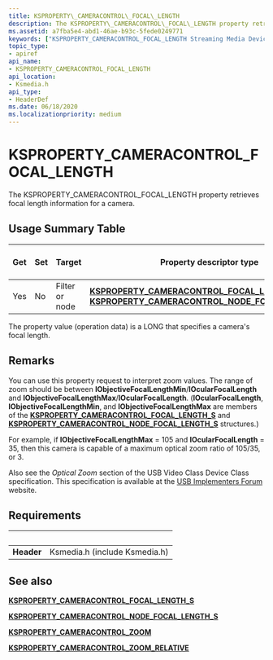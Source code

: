 ```yaml
---
title: KSPROPERTY\_CAMERACONTROL\_FOCAL\_LENGTH
description: The KSPROPERTY\_CAMERACONTROL\_FOCAL\_LENGTH property retrieves focal length information for a camera.
ms.assetid: a7fba5e4-abd1-46ae-b93c-5fede0249771
keywords: ["KSPROPERTY_CAMERACONTROL_FOCAL_LENGTH Streaming Media Devices"]
topic_type:
- apiref
api_name:
- KSPROPERTY_CAMERACONTROL_FOCAL_LENGTH
api_location:
- Ksmedia.h
api_type:
- HeaderDef
ms.date: 06/18/2020
ms.localizationpriority: medium
---
```


# KSPROPERTY\_CAMERACONTROL\_FOCAL\_LENGTH

The KSPROPERTY\_CAMERACONTROL\_FOCAL\_LENGTH property retrieves focal length information for a camera.

## Usage Summary Table

| Get | Set | Target | Property descriptor type | Property value type |
|--|--|--|--|--|
| Yes | No | Filter or node | [**KSPROPERTY_CAMERACONTROL_FOCAL_LENGTH_S**](https://docs.microsoft.com/windows-hardware/drivers/ddi/ksmedia/ns-ksmedia-ksproperty_cameracontrol_focal_length_s) or [**KSPROPERTY_CAMERACONTROL_NODE_FOCAL_LENGTH_S**](https://docs.microsoft.com/windows-hardware/drivers/ddi/ksmedia/ns-ksmedia-ksproperty_cameracontrol_node_focal_length_s) | LONG |

The property value (operation data) is a LONG that specifies a camera's focal length.

## Remarks

You can use this property request to interpret zoom values. The range of zoom should be between **lObjectiveFocalLengthMin**/**lOcularFocalLength** and **lObjectiveFocalLengthMax**/**lOcularFocalLength**. (**lOcularFocalLength**, **lObjectiveFocalLengthMin**, and **lObjectiveFocalLengthMax** are members of the [**KSPROPERTY\_CAMERACONTROL\_FOCAL\_LENGTH\_S**](https://docs.microsoft.com/windows-hardware/drivers/ddi/ksmedia/ns-ksmedia-ksproperty_cameracontrol_focal_length_s) and [**KSPROPERTY\_CAMERACONTROL\_NODE\_FOCAL\_LENGTH\_S**](https://docs.microsoft.com/windows-hardware/drivers/ddi/ksmedia/ns-ksmedia-ksproperty_cameracontrol_node_focal_length_s) structures.)

For example, if **lObjectiveFocalLengthMax** = 105 and **lOcularFocalLength** = 35, then this camera is capable of a maximum optical zoom ratio of 105/35, or 3.

Also see the *Optical Zoom* section of the USB Video Class Device Class specification. This specification is available at the [USB Implementers Forum](https://www.usb.org/) website.

## Requirements

| &nbsp; | &nbsp; |
| --- | --- |
| **Header** | Ksmedia.h (include Ksmedia.h) |

## See also

[**KSPROPERTY\_CAMERACONTROL\_FOCAL\_LENGTH\_S**](https://docs.microsoft.com/windows-hardware/drivers/ddi/ksmedia/ns-ksmedia-ksproperty_cameracontrol_focal_length_s)

[**KSPROPERTY\_CAMERACONTROL\_NODE\_FOCAL\_LENGTH\_S**](https://docs.microsoft.com/windows-hardware/drivers/ddi/ksmedia/ns-ksmedia-ksproperty_cameracontrol_node_focal_length_s)

[**KSPROPERTY\_CAMERACONTROL\_ZOOM**](ksproperty-cameracontrol-zoom.md)

[**KSPROPERTY\_CAMERACONTROL\_ZOOM\_RELATIVE**](ksproperty-cameracontrol-zoom-relative.md)
